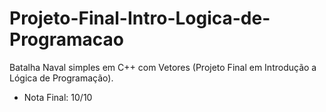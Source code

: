 # Projeto-Final-Intro-Logica-de-Programacao
Batalha Naval simples em C++ com Vetores (Projeto Final em Introdução a Lógica de Programação).

 - Nota Final: 10/10
